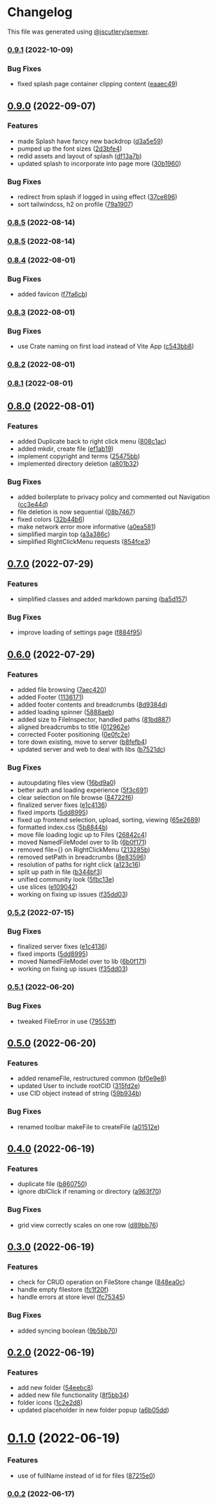 # Changelog

This file was generated using [@jscutlery/semver](https://github.com/jscutlery/semver).

### [0.9.1](https://github.com/Crate-Network/crate/compare/@crate/web-0.9.0...@crate/web-0.9.1) (2022-10-09)


### Bug Fixes

* fixed splash page container clipping content ([eaaec49](https://github.com/Crate-Network/crate/commit/eaaec495b7087f533da91fb0efa0e76e9991cf79))

## [0.9.0](https://github.com/Crate-Network/crate/compare/@crate/web-0.8.5...@crate/web-0.9.0) (2022-09-07)


### Features

* made Splash have fancy new backdrop ([d3a5e59](https://github.com/Crate-Network/crate/commit/d3a5e592bb5d82cbcbcf94aa833a7e4c1a197998))
* pumped up the font sizes ([2d3bfe4](https://github.com/Crate-Network/crate/commit/2d3bfe451bcc758a1252a704dc03d0db5a57285e))
* redid assets and layout of splash ([df13a7b](https://github.com/Crate-Network/crate/commit/df13a7b0c0dbb7a4b508032ecaca5c21996a014c))
* updated splash to incorporate into page more ([30b1960](https://github.com/Crate-Network/crate/commit/30b19601bedd10dfd3ddf303fe43e8bb7e6161a3))


### Bug Fixes

* redirect from splash if logged in using effect ([37ce696](https://github.com/Crate-Network/crate/commit/37ce69622a9949d96ddcbc260aa70a7251563058))
* sort tailwindcss, h2 on profile ([79a1907](https://github.com/Crate-Network/crate/commit/79a19076e656c49c10cea2f15e1239c2df612c91))

### [0.8.5](https://github.com/Crate-Network/crate/compare/@crate/web-0.8.4...@crate/web-0.8.5) (2022-08-14)

### [0.8.5](https://github.com/Crate-Network/crate/compare/@crate/web-0.8.4...@crate/web-0.8.5) (2022-08-14)

### [0.8.4](https://github.com/Crate-Network/crate/compare/@crate/web-0.8.3...@crate/web-0.8.4) (2022-08-01)

### Bug Fixes

- added favicon ([f7fa6cb](https://github.com/Crate-Network/crate/commit/f7fa6cbe06e0dbb419d89b1d5ca38ad23a7f49f3))

### [0.8.3](https://github.com/Crate-Network/crate/compare/@crate/web-0.8.2...@crate/web-0.8.3) (2022-08-01)

### Bug Fixes

- use Crate naming on first load instead of Vite App ([c543bb8](https://github.com/Crate-Network/crate/commit/c543bb8d8a0983c880a6b7ddaf69e57816a98f9f))

### [0.8.2](https://github.com/Crate-Network/crate/compare/@crate/web-0.8.1...@crate/web-0.8.2) (2022-08-01)

### [0.8.1](https://github.com/Crate-Network/crate/compare/@crate/web-0.8.0...@crate/web-0.8.1) (2022-08-01)

## [0.8.0](https://github.com/Crate-Network/crate/compare/@crate/web-0.7.0...@crate/web-0.8.0) (2022-08-01)

### Features

- added Duplicate back to right click menu ([808c1ac](https://github.com/Crate-Network/crate/commit/808c1aca29808f32d932cc0a1b0c2f7de6b238b9))
- added mkdir, create file ([ef1ab19](https://github.com/Crate-Network/crate/commit/ef1ab19a614b0bc1242376aa0a0d2124adc85322))
- implement copyright and terms ([25475bb](https://github.com/Crate-Network/crate/commit/25475bb157f1353425776df2e25a62ca9627bb5f))
- implemented directory deletion ([a801b32](https://github.com/Crate-Network/crate/commit/a801b3203b285fb3db3f3b3dc12bccf67e034fba))

### Bug Fixes

- added boilerplate to privacy policy and commented out Navigation ([cc3e44d](https://github.com/Crate-Network/crate/commit/cc3e44dd5210849bfff36d7d25bdb710e81c9bd0))
- file deletion is now sequential ([08b7467](https://github.com/Crate-Network/crate/commit/08b7467f969f0fca191cf6fd038145f8025a7735))
- fixed colors ([32b44b6](https://github.com/Crate-Network/crate/commit/32b44b62507017843631ead6fc5709a1ee9a6de4))
- make network error more informative ([a0ea581](https://github.com/Crate-Network/crate/commit/a0ea581a073e2a06614f52a33ae82bb6460ddec3))
- simplified margin top ([a3a386c](https://github.com/Crate-Network/crate/commit/a3a386c5a8e9f236244f186a84f8b00fb8343c56))
- simplified RIghtClickMenu requests ([854fce3](https://github.com/Crate-Network/crate/commit/854fce386fe30390070b8e688ef80e5b7a1a1444))

## [0.7.0](https://github.com/Crate-Network/crate/compare/@crate/web-0.6.0...@crate/web-0.7.0) (2022-07-29)

### Features

- simplified classes and added markdown parsing ([ba5d157](https://github.com/Crate-Network/crate/commit/ba5d15756b57dd8473ee7961cccdda29f9044ab6))

### Bug Fixes

- improve loading of settings page ([f884f95](https://github.com/Crate-Network/crate/commit/f884f95a9c10866ba0c8835965fd0554e2a91481))

## [0.6.0](https://github.com/Crate-Network/crate/compare/@crate/web-0.5.1...@crate/web-0.6.0) (2022-07-29)

### Features

- added file browsing ([7aec420](https://github.com/Crate-Network/crate/commit/7aec420e923981416a28ed41b43f8a51d96dc65a))
- added Footer ([1136171](https://github.com/Crate-Network/crate/commit/11361714b214839f2722ce5c9bfeaff8c0159aec))
- added footer contents and breadcrumbs ([8d9384d](https://github.com/Crate-Network/crate/commit/8d9384dc74ae76437fd38708c117ceeff0352ee8))
- added loading spinner ([5888aeb](https://github.com/Crate-Network/crate/commit/5888aebc1d11a984c2bff664257fa2fced39c847))
- added size to FileInspector, handled paths ([81bd887](https://github.com/Crate-Network/crate/commit/81bd887bd987f8a6c33bfb819d82f284ace11954))
- aligned breadcrumbs to title ([012962e](https://github.com/Crate-Network/crate/commit/012962ee4cf7eea18648424ff3dd5e8c7f107369))
- corrected Footer positioning ([0e0fc2e](https://github.com/Crate-Network/crate/commit/0e0fc2e712057bcc3b628c4ee309440a8c9c0b5c))
- tore down existing, move to server ([b8fefb4](https://github.com/Crate-Network/crate/commit/b8fefb424aeed0c67b7cf630c46644912fbec46e))
- updated server and web to deal with libs ([b7521dc](https://github.com/Crate-Network/crate/commit/b7521dc42d5842950c06014f36f0df0a4ad3343a))

### Bug Fixes

- autoupdating files view ([16bd9a0](https://github.com/Crate-Network/crate/commit/16bd9a00ab0cdd24c8436db4e9e73731e612e083))
- better auth and loading experience ([5f3c691](https://github.com/Crate-Network/crate/commit/5f3c69105a4a04f26f5ae860fa1dd2e232f309e0))
- clear selection on file browse ([84722f6](https://github.com/Crate-Network/crate/commit/84722f6c4c53e0d289a3b34cad7c2b05b78b971a))
- finalized server fixes ([e1c4136](https://github.com/Crate-Network/crate/commit/e1c4136b5c2b00a7eaac5cfebf8976119fbda92a))
- fixed imports ([5dd8995](https://github.com/Crate-Network/crate/commit/5dd8995b7531b62b930ca27f7f32836e30d50a49))
- fixed up frontend selection, upload, sorting, viewing ([65e2689](https://github.com/Crate-Network/crate/commit/65e2689e083a68cc763cd05226577af12fd8ea61))
- formatted index.css ([5b8844b](https://github.com/Crate-Network/crate/commit/5b8844bb7b11c2c5231ff3f778ce0cab46d30eff))
- move file loading logic up to Files ([26842c4](https://github.com/Crate-Network/crate/commit/26842c4f2d108faa9c4ff7e5c85a1de0c7167c48))
- moved NamedFileModel over to lib ([6b0f171](https://github.com/Crate-Network/crate/commit/6b0f171d9a865517159caf5ee8eb23dc76c2ac95))
- removed file={} on RightClickMenu ([213285b](https://github.com/Crate-Network/crate/commit/213285ba60e157b7569a806da875716df4dabf83))
- removed setPath in breadcrumbs ([8e83596](https://github.com/Crate-Network/crate/commit/8e835963280c9bff65a05b823226049a2ade61c6))
- resolution of paths for right click ([a123c16](https://github.com/Crate-Network/crate/commit/a123c165dd153d0c978b4d52245c1af74dfb630e))
- split up path in file ([b344bf3](https://github.com/Crate-Network/crate/commit/b344bf3eda23206c6d2a7906ece484a4eb733f10))
- unified community look ([5fbc13e](https://github.com/Crate-Network/crate/commit/5fbc13eacc8e6f29b395f9430bf771a34773dbd2))
- use slices ([e109042](https://github.com/Crate-Network/crate/commit/e109042919f712b5477318637b7a973808a1c7bf))
- working on fixing up issues ([f35dd03](https://github.com/Crate-Network/crate/commit/f35dd03761c0fc1a1e4cafd5cbfdb080300e5dd0))

### [0.5.2](https://github.com/Crate-Network/crate/compare/@crate/web-0.5.1...@crate/web-0.5.2) (2022-07-15)

### Bug Fixes

- finalized server fixes ([e1c4136](https://github.com/Crate-Network/crate/commit/e1c4136b5c2b00a7eaac5cfebf8976119fbda92a))
- fixed imports ([5dd8995](https://github.com/Crate-Network/crate/commit/5dd8995b7531b62b930ca27f7f32836e30d50a49))
- moved NamedFileModel over to lib ([6b0f171](https://github.com/Crate-Network/crate/commit/6b0f171d9a865517159caf5ee8eb23dc76c2ac95))
- working on fixing up issues ([f35dd03](https://github.com/Crate-Network/crate/commit/f35dd03761c0fc1a1e4cafd5cbfdb080300e5dd0))

### [0.5.1](https://github.com/Crate-Network/crate/compare/@crate/web-0.5.0...@crate/web-0.5.1) (2022-06-20)

### Bug Fixes

- tweaked FileError in use ([79553ff](https://github.com/Crate-Network/crate/commit/79553ffd713f8a1989a1c5cbd194a5cb6482fa4c))

## [0.5.0](https://github.com/Crate-Network/crate/compare/@crate/web-0.4.0...@crate/web-0.5.0) (2022-06-20)

### Features

- added renameFile, restructured common ([bf0e9e8](https://github.com/Crate-Network/crate/commit/bf0e9e8219f5f8377f5adb40c167483b6827caa1))
- updated User to include rootCID ([315fd2e](https://github.com/Crate-Network/crate/commit/315fd2e4116c14d8edaa3602fc04d055d434b80a))
- use CID object instead of string ([59b934b](https://github.com/Crate-Network/crate/commit/59b934be6b3f6d3f124f9724fc8e7c9bc89121dd))

### Bug Fixes

- renamed toolbar makeFile to createFile ([a01512e](https://github.com/Crate-Network/crate/commit/a01512e2261ad5470d8709245a555ee7561918ca))

## [0.4.0](https://github.com/Crate-Network/crate/compare/@crate/web-0.3.0...@crate/web-0.4.0) (2022-06-19)

### Features

- duplicate file ([b860750](https://github.com/Crate-Network/crate/commit/b860750325d67d4f84789a946feafde7de8ddba6))
- ignore dblClick if renaming or directory ([a963f70](https://github.com/Crate-Network/crate/commit/a963f70ba955df37ab523e74a388bbd7aee4f89a))

### Bug Fixes

- grid view correctly scales on one row ([d89bb76](https://github.com/Crate-Network/crate/commit/d89bb76efb2fe600e6b5f14ca5726bc6039374ce))

## [0.3.0](https://github.com/Crate-Network/crate/compare/@crate/web-0.2.0...@crate/web-0.3.0) (2022-06-19)

### Features

- check for CRUD operation on FileStore change ([848ea0c](https://github.com/Crate-Network/crate/commit/848ea0cab2089f54e5d8c16f367db4cdaf974662))
- handle empty filestore ([fc1f20f](https://github.com/Crate-Network/crate/commit/fc1f20f608e9f1234655e6c420cde1f119ff45e1))
- handle errors at store level ([fc75345](https://github.com/Crate-Network/crate/commit/fc7534520ceef9b6b181c433772e056216b978d7))

### Bug Fixes

- added syncing boolean ([9b5bb70](https://github.com/Crate-Network/crate/commit/9b5bb70cd6b1ba75dc6c63c2207dd7dff8b62eb7))

## [0.2.0](https://github.com/Crate-Network/crate/compare/@crate/web-0.1.0...@crate/web-0.2.0) (2022-06-19)

### Features

- add new folder ([54eebc8](https://github.com/Crate-Network/crate/commit/54eebc81d5f65b4f26114b0f8d40c4f567759602))
- added new file functionality ([8f5bb34](https://github.com/Crate-Network/crate/commit/8f5bb34baa195d7c500775da0a13207530450c4b))
- folder icons ([1c2e2d8](https://github.com/Crate-Network/crate/commit/1c2e2d88abdd78925b532d68dbde7524b3ffd5dc))
- updated placeholder in new folder popup ([a6b05dd](https://github.com/Crate-Network/crate/commit/a6b05ddc142cbaa279e9427e747e8060feb2f2be))

# [0.1.0](https://github.com/Crate-Network/crate/compare/@crate/web-0.0.1...@crate/web-0.1.0) (2022-06-19)

### Features

- use of fullName instead of id for files ([87215e0](https://github.com/Crate-Network/crate/commit/87215e00ac8243e7b757c89cfa5aacdcebd5d3c1))

### [0.0.2](https://github.com/Crate-Network/crate/compare/@crate/web-0.0.1...@crate/web-0.0.2) (2022-06-17)
